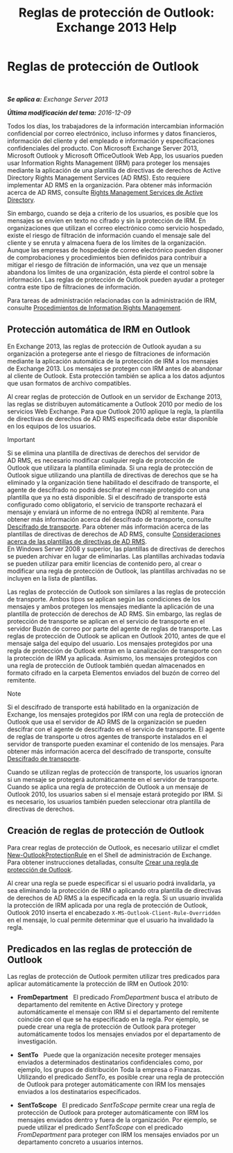 ﻿---
title: 'Reglas de protección de Outlook: Exchange 2013 Help'
TOCTitle: Reglas de protección de Outlook
ms:assetid: bd7d0ad7-1f8e-46da-a74b-58c58f3eff93
ms:mtpsurl: https://technet.microsoft.com/es-es/library/Dd638178(v=EXCHG.150)
ms:contentKeyID: 49895878
ms.date: 04/23/2018
mtps_version: v=EXCHG.150
ms.translationtype: HT
---

# Reglas de protección de Outlook

 

_**Se aplica a:** Exchange Server 2013_

_**Última modificación del tema:** 2016-12-09_

Todos los días, los trabajadores de la información intercambian información confidencial por correo electrónico, incluso informes y datos financieros, información del cliente y del empleado e información y especificaciones confidenciales del producto. Con Microsoft Exchange Server 2013, Microsoft Outlook y Microsoft OfficeOutlook Web App, los usuarios pueden usar Information Rights Management (IRM) para proteger los mensajes mediante la aplicación de una plantilla de directivas de derechos de Active Directory Rights Management Services (AD RMS). Esto requiere implementar AD RMS en la organización. Para obtener más información acerca de AD RMS, consulte [Rights Management Services de Active Directory](https://go.microsoft.com/fwlink/p/?linkid=129823).

Sin embargo, cuando se deja a criterio de los usuarios, es posible que los mensajes se envíen en texto no cifrado y sin la protección de IRM. En organizaciones que utilizan el correo electrónico como servicio hospedado, existe el riesgo de filtración de información cuando el mensaje sale del cliente y se enruta y almacena fuera de los límites de la organización. Aunque las empresas de hospedaje de correo electrónico pueden disponer de comprobaciones y procedimientos bien definidos para contribuir a mitigar el riesgo de filtración de información, una vez que un mensaje abandona los límites de una organización, ésta pierde el control sobre la información. Las reglas de protección de Outlook pueden ayudar a proteger contra este tipo de filtraciones de información.

Para tareas de administración relacionadas con la administración de IRM, consulte [Procedimientos de Information Rights Management](information-rights-management-procedures-exchange-2013-help.md).

## Protección automática de IRM en Outlook

En Exchange 2013, las reglas de protección de Outlook ayudan a su organización a protegerse ante el riesgo de filtraciones de información mediante la aplicación automática de la protección de IRM a los mensajes de Exchange 2013. Los mensajes se protegen con IRM antes de abandonar al cliente de Outlook. Esta protección también se aplica a los datos adjuntos que usan formatos de archivo compatibles.

Al crear reglas de protección de Outlook en un servidor de Exchange 2013, las reglas se distribuyen automáticamente a Outlook 2010 por medio de los servicios Web Exchange. Para que Outlook 2010 aplique la regla, la plantilla de directivas de derechos de AD RMS especificada debe estar disponible en los equipos de los usuarios.


> [!IMPORTANT]
> Si se elimina una plantilla de directivas de derechos del servidor de AD&nbsp;RMS, es necesario modificar cualquier regla de protección de Outlook&nbsp;que utilizara la plantilla eliminada. Si una regla de protección de Outlook&nbsp;sigue utilizando una plantilla de directivas de derechos que se ha eliminado y la organización tiene habilitado el descifrado de transporte, el agente de descifrado no podrá descifrar el mensaje protegido con una plantilla que ya no está disponible. Si el descifrado de transporte está configurado como obligatorio, el servicio de transporte rechazará el mensaje y enviará un informe de no entrega (NDR) al remitente. Para obtener más información acerca del descifrado de transporte, consulte <A href="transport-decryption-exchange-2013-help.md">Descifrado de transporte</A>. Para obtener más información acerca de las plantillas de directivas de derechos de AD&nbsp;RMS, consulte <A href="https://go.microsoft.com/fwlink/p/?linkid=179455">Consideraciones acerca de las plantillas de directivas de AD RMS</A>.<BR>En Windows Server 2008 y superior, las plantillas de directivas de derechos se pueden archivar en lugar de eliminarlas. Las plantillas archivadas todavía se pueden utilizar para emitir licencias de contenido pero, al crear o modificar una regla de protección de Outlook, las plantillas archivadas no se incluyen en la lista de plantillas.



Las reglas de protección de Outlook son similares a las reglas de protección de transporte. Ambos tipos se aplican según las condiciones de los mensajes y ambos protegen los mensajes mediante la aplicación de una plantilla de protección de derechos de AD RMS. Sin embargo, las reglas de protección de transporte se aplican en el servicio de transporte en el servidor Buzón de correo por parte del agente de reglas de transporte. Las reglas de protección de Outlook se aplican en Outlook 2010, antes de que el mensaje salga del equipo del usuario. Los mensajes protegidos por una regla de protección de Outlook entran en la canalización de transporte con la protección de IRM ya aplicada. Asimismo, los mensajes protegidos con una regla de protección de Outlook también quedan almacenados en formato cifrado en la carpeta Elementos enviados del buzón de correo del remitente.


> [!NOTE]
> Si el descifrado de transporte está habilitado en la organización de Exchange, los mensajes protegidos por IRM con una regla de protección de Outlook&nbsp;que usa el servidor de AD&nbsp;RMS de la organización se pueden descifrar con el agente de descifrado en el servicio de transporte. El agente de reglas de transporte u otros agentes de transporte instalados en el servidor de transporte pueden examinar el contenido de los mensajes. Para obtener más información acerca del descifrado de transporte, consulte <A href="transport-decryption-exchange-2013-help.md">Descifrado de transporte</A>.



Cuando se utilizan reglas de protección de transporte, los usuarios ignoran si un mensaje se protegerá automáticamente en el servidor de transporte. Cuando se aplica una regla de protección de Outlook a un mensaje de Outlook 2010, los usuarios saben si el mensaje estará protegido por IRM. Si es necesario, los usuarios también pueden seleccionar otra plantilla de directivas de derechos.

## Creación de reglas de protección de Outlook

Para crear reglas de protección de Outlook, es necesario utilizar el cmdlet [New-OutlookProtectionRule](https://technet.microsoft.com/es-es/library/dd298182\(v=exchg.150\)) en el Shell de administración de Exchange. Para obtener instrucciones detalladas, consulte [Crear una regla de protección de Outlook](create-an-outlook-protection-rule-exchange-2013-help.md).

Al crear una regla se puede especificar si el usuario podrá invalidarla, ya sea eliminando la protección de IRM o aplicando otra plantilla de directivas de derechos de AD RMS a la especificada en la regla. Si un usuario invalida la protección de IRM aplicada por una regla de protección de Outlook, Outlook 2010 inserta el encabezado `X-MS-Outlook-Client-Rule-Overridden` en el mensaje, lo cual permite determinar que el usuario ha invalidado la regla.

## Predicados en las reglas de protección de Outlook

Las reglas de protección de Outlook permiten utilizar tres predicados para aplicar automáticamente la protección de IRM en Outlook 2010:

  - **FromDepartment**   El predicado *FromDepartment* busca el atributo de departamento del remitente en Active Directory y protege automáticamente el mensaje con IRM si el departamento del remitente coincide con el que se ha especificado en la regla. Por ejemplo, se puede crear una regla de protección de Outlook para proteger automáticamente todos los mensajes enviados por el departamento de investigación.

  - **SentTo**   Puede que la organización necesite proteger mensajes enviados a determinados destinatarios confidenciales como, por ejemplo, los grupos de distribución Toda la empresa o Finanzas. Utilizando el predicado *SentTo*, es posible crear una regla de protección de Outlook para proteger automáticamente con IRM los mensajes enviados a los destinatarios especificados.

  - **SentToScope**   El predicado *SentToScope* permite crear una regla de protección de Outlook para proteger automáticamente con IRM los mensajes enviados dentro y fuera de la organización. Por ejemplo, se puede utilizar el predicado *SentToScope* con el predicado *FromDepartment* para proteger con IRM los mensajes enviados por un departamento concreto a usuarios internos.

